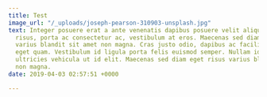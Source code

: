 ```yaml
---
title: Test
image_url: "/_uploads/joseph-pearson-310903-unsplash.jpg"
text: Integer posuere erat a ante venenatis dapibus posuere velit aliquet. Morbi leo
  risus, porta ac consectetur ac, vestibulum at eros. Maecenas sed diam eget risus
  varius blandit sit amet non magna. Cras justo odio, dapibus ac facilisis in, egestas
  eget quam. Vestibulum id ligula porta felis euismod semper. Nullam id dolor id nibh
  ultricies vehicula ut id elit. Maecenas sed diam eget risus varius blandit sit amet
  non magna.
date: 2019-04-03 02:57:51 +0000

---
```

